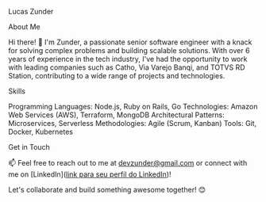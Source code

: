 Lucas Zunder

About Me

Hi there! 👋 I'm Zunder, a passionate senior software engineer with a knack for solving complex problems and building scalable solutions. With over 6 years of experience in the tech industry, I've had the opportunity to work with leading companies such as Catho, Via Varejo Banqi, and TOTVS RD Station, contributing to a wide range of projects and technologies.

Skills

Programming Languages: Node.js, Ruby on Rails, Go
Technologies: Amazon Web Services (AWS), Terraform, MongoDB
Architectural Patterns: Microservices, Serverless
Methodologies: Agile (Scrum, Kanban)
Tools: Git, Docker, Kubernetes

Get in Touch

📫 Feel free to reach out to me at devzunder@gmail.com or connect with me on [LinkedIn]([link para seu perfil do LinkedIn](https://www.linkedin.com/in/zunder/))!

Let's collaborate and build something awesome together! 😊

